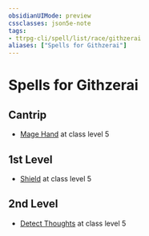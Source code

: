 ```yaml
---
obsidianUIMode: preview
cssclasses: json5e-note
tags:
- ttrpg-cli/spell/list/race/githzerai
aliases: ["Spells for Githzerai"]
---
```

# Spells for Githzerai

## Cantrip

- [Mage Hand](mage-hand "PHB") at class level 5

## 1st Level

- [Shield](shield "PHB") at class level 5

## 2nd Level

- [Detect Thoughts](detect-thoughts "PHB") at class level 5